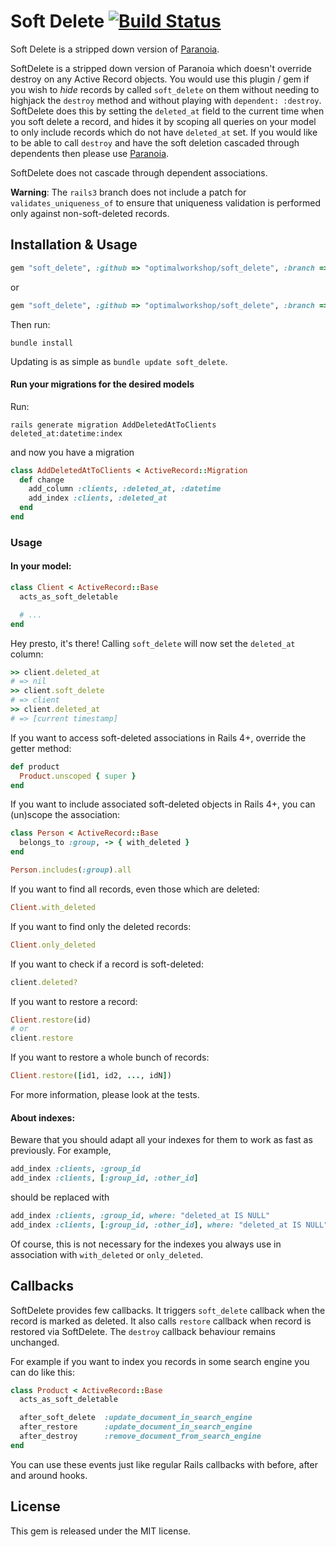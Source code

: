 # Soft Delete [![Build Status](https://semaphoreci.com/api/v1/projects/9e05f647-837d-45c2-ac6c-c3c4d83bbdea/475779/badge.svg)](https://semaphoreci.com/optimalworkshop/soft_delete)


Soft Delete is a stripped down version of [Paranoia](https://github.com/radar/paranoia).

SoftDelete is a stripped down version of Paranoia which doesn't override destroy on any Active Record objects. You would use this plugin / gem if you wish to *hide* records by called `soft_delete` on them without needing to highjack the `destroy` method and without playing with `dependent: :destroy`. SoftDelete does this by setting the `deleted_at` field to the current time when you soft delete a record, and hides it by scoping all queries on your model to only include records which do not have `deleted_at` set. If you would like to be able to call `destroy` and have the soft deletion cascaded through dependents then please use [Paranoia](https://github.com/radar/paranoia).

SoftDelete does not cascade through dependent associations.

**Warning**: The `rails3` branch does not include a patch for `validates_uniqueness_of` to ensure that uniqueness validation is performed only against non-soft-deleted records.

## Installation & Usage

``` ruby
gem "soft_delete", :github => "optimalworkshop/soft_delete", :branch => "rails3"
```
or
``` ruby
gem "soft_delete", :github => "optimalworkshop/soft_delete", :branch => "rails4"
```

Then run:

``` shell
bundle install
```

Updating is as simple as `bundle update soft_delete`.

#### Run your migrations for the desired models

Run:

``` shell
rails generate migration AddDeletedAtToClients deleted_at:datetime:index
```

and now you have a migration

``` ruby
class AddDeletedAtToClients < ActiveRecord::Migration
  def change
    add_column :clients, :deleted_at, :datetime
    add_index :clients, :deleted_at
  end
end
```

### Usage

#### In your model:

``` ruby
class Client < ActiveRecord::Base
  acts_as_soft_deletable

  # ...
end
```

Hey presto, it's there! Calling `soft_delete` will now set the `deleted_at` column:


``` ruby
>> client.deleted_at
# => nil
>> client.soft_delete
# => client
>> client.deleted_at
# => [current timestamp]
```

If you want to access soft-deleted associations in Rails 4+, override the getter method:

``` ruby
def product
  Product.unscoped { super }
end
```

If you want to include associated soft-deleted objects in Rails 4+, you can (un)scope the association:

``` ruby
class Person < ActiveRecord::Base
  belongs_to :group, -> { with_deleted }
end

Person.includes(:group).all
```

If you want to find all records, even those which are deleted:

``` ruby
Client.with_deleted
```

If you want to find only the deleted records:

``` ruby
Client.only_deleted
```

If you want to check if a record is soft-deleted:

``` ruby
client.deleted?
```

If you want to restore a record:

``` ruby
Client.restore(id)
# or
client.restore
```

If you want to restore a whole bunch of records:

``` ruby
Client.restore([id1, id2, ..., idN])
```

For more information, please look at the tests.

#### About indexes:

Beware that you should adapt all your indexes for them to work as fast as previously.
For example,

``` ruby
add_index :clients, :group_id
add_index :clients, [:group_id, :other_id]
```

should be replaced with

``` ruby
add_index :clients, :group_id, where: "deleted_at IS NULL"
add_index :clients, [:group_id, :other_id], where: "deleted_at IS NULL"
```

Of course, this is not necessary for the indexes you always use in association with `with_deleted` or `only_deleted`.

## Callbacks

SoftDelete provides few callbacks. It triggers `soft_delete` callback when the record is marked as deleted. It also calls `restore` callback when record is restored via SoftDelete.
The `destroy` callback behaviour remains unchanged.

For example if you want to index you records in some search engine you can do like this:

```ruby
class Product < ActiveRecord::Base
  acts_as_soft_deletable

  after_soft_delete  :update_document_in_search_engine
  after_restore      :update_document_in_search_engine
  after_destroy      :remove_document_from_search_engine
end
```

You can use these events just like regular Rails callbacks with before, after and around hooks.

## License

This gem is released under the MIT license.
